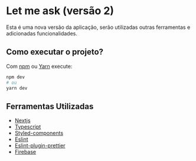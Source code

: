 # Let me ask (versão 2)

Esta é uma nova versão da aplicação, serão utilizadas outras ferramentas e adicionadas funcionalidades.

## Como executar o projeto?

Com [npm](https://docs.npmjs.com/cli/init) ou [Yarn](https://yarnpkg.com/lang/en/docs/cli/create/) execute:

```bash
npm dev
# ou
yarn dev
```

## Ferramentas Utilizadas

- [Nextjs](https://nextjs.org/)
- [Typescript](https://www.typescriptlang.org/)
- [Styled-components](https://styled-components.com/)
- [Eslint](https://eslint.org/)
- [Eslint-plugin-prettier](https://github.com/prettier/eslint-plugin-prettier#eslint-plugin-prettier-)
- [Firebase](https://firebase.google.com)

